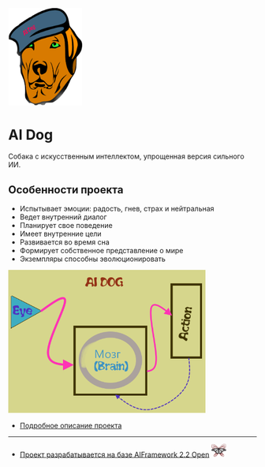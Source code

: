 
<img src="https://github.com/AIFramework/AI_Dog/blob/main/img/Logo_and_arts/AI_dog.png?raw=true" width=150 />

# AI Dog
Собака с искусственным интеллектом, упрощенная версия сильного ИИ.


## Особенности проекта

* Испытывает эмоции: радость, гнев, страх и нейтральная
* Ведет внутренний диалог
* Планирует свое поведение
* Имеет внутренние цели
* Развивается во время сна
* Формирует собственное представление о мире
* Экземпляры способны эволюционировать 

<img src="https://github.com/AIFramework/AI_Dog/blob/main/img/Logo_and_arts/AI-dog_1.png?raw=true" width=400 />

* [Подробное описание проекта](https://github.com/AIFramework/AI_Dog/wiki/AI-Dog)

****

*  [Проект разрабатывается на базе AIFramework 2.2 Open](https://github.com/AIFramework/AIFrameworkOpen) <img src="https://github.com/AIFramework/AIFrameworkOpen/blob/main/Docs/img/logo.png?raw=true" width=30 />
